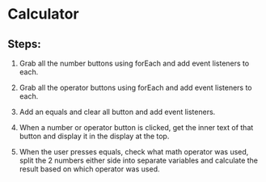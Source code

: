 # Calculator

## Steps:

1. Grab all the number buttons using forEach and add event listeners to each.

2. Grab all the operator buttons using forEach and add event listeners to each.

3. Add an equals and clear all button and add event listeners.

4. When a number or operator button is clicked, get the inner text of that button and display it in the display at the top.

5. When the user presses equals, check what math operator was used, split the 2 numbers either side into separate variables and calculate the result based on which operator was used.